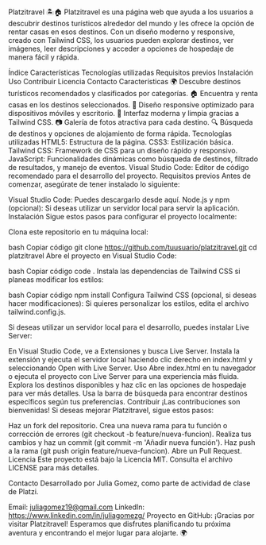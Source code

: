 Platzitravel 🏝️🏠
Platzitravel es una página web que ayuda a los usuarios a descubrir destinos turísticos alrededor del mundo y les ofrece la opción de rentar casas en esos destinos. Con un diseño moderno y responsive, creado con Tailwind CSS, los usuarios pueden explorar destinos, ver imágenes, leer descripciones y acceder a opciones de hospedaje de manera fácil y rápida.

Índice
Características
Tecnologías utilizadas
Requisitos previos
Instalación
Uso
Contribuir
Licencia
Contacto
Características
🌍 Descubre destinos turísticos recomendados y clasificados por categorías.
🏠 Encuentra y renta casas en los destinos seleccionados.
📱 Diseño responsive optimizado para dispositivos móviles y escritorio.
🎨 Interfaz moderna y limpia gracias a Tailwind CSS.
📷 Galería de fotos atractiva para cada destino.
🔍 Búsqueda de destinos y opciones de alojamiento de forma rápida.
Tecnologías utilizadas
HTML5: Estructura de la página.
CSS3: Estilización básica.
Tailwind CSS: Framework de CSS para un diseño rápido y responsivo.
JavaScript: Funcionalidades dinámicas como búsqueda de destinos, filtrado de resultados, y manejo de eventos.
Visual Studio Code: Editor de código recomendado para el desarrollo del proyecto.
Requisitos previos
Antes de comenzar, asegúrate de tener instalado lo siguiente:

Visual Studio Code: Puedes descargarlo desde aquí.
Node.js y npm (opcional): Si deseas utilizar un servidor local para servir la aplicación.
Instalación
Sigue estos pasos para configurar el proyecto localmente:

Clona este repositorio en tu máquina local:

bash
Copiar código
git clone https://github.com/tuusuario/platzitravel.git
cd platzitravel
Abre el proyecto en Visual Studio Code:

bash
Copiar código
code .
Instala las dependencias de Tailwind CSS si planeas modificar los estilos:

bash
Copiar código
npm install
Configura Tailwind CSS (opcional, si deseas hacer modificaciones): Si quieres personalizar los estilos, edita el archivo tailwind.config.js.

Si deseas utilizar un servidor local para el desarrollo, puedes instalar Live Server:

En Visual Studio Code, ve a Extensiones y busca Live Server.
Instala la extensión y ejecuta el servidor local haciendo clic derecho en index.html y seleccionando Open with Live Server.
Uso
Abre index.html en tu navegador o ejecuta el proyecto con Live Server para una experiencia más fluida.
Explora los destinos disponibles y haz clic en las opciones de hospedaje para ver más detalles.
Usa la barra de búsqueda para encontrar destinos específicos según tus preferencias.
Contribuir
¡Las contribuciones son bienvenidas! Si deseas mejorar Platzitravel, sigue estos pasos:

Haz un fork del repositorio.
Crea una nueva rama para tu función o corrección de errores (git checkout -b feature/nueva-funcion).
Realiza tus cambios y haz un commit (git commit -m 'Añadir nueva función').
Haz push a la rama (git push origin feature/nueva-funcion).
Abre un Pull Request.
Licencia
Este proyecto está bajo la Licencia MIT. Consulta el archivo LICENSE para más detalles.

Contacto
Desarrollado por Julia Gomez, como parte de actividad de clase de Platzi.

Email: juliagomez19@gmail.com
LinkedIn: https://www.linkedin.com/in/juliagomezg/
Proyecto en GitHub: 
¡Gracias por visitar Platzitravel! Esperamos que disfrutes planificando tu próxima aventura y encontrando el mejor lugar para alojarte. 🌍
